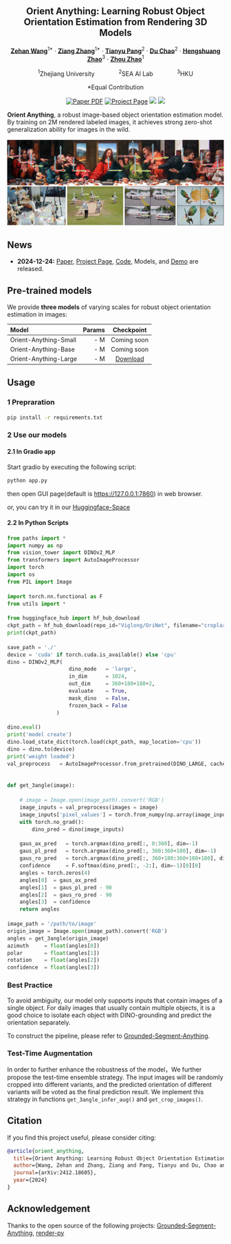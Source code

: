 <div align="center">
<h2>Orient Anything: Learning Robust Object Orientation Estimation from Rendering 3D Models</h2>

[**Zehan Wang**](https://scholar.google.com/citations?user=euXK0lkAAAAJ&hl=zh-CN)<sup>1*</sup> · [**Ziang Zhang**](https://scholar.google.com/citations?hl=zh-CN&user=DptGMnYAAAAJ)<sup>1*</sup> · [**Tianyu Pang**](https://scholar.google.com/citations?hl=zh-CN&user=wYDbtFsAAAAJ)<sup>2</sup> · [**Du Chao**](https://scholar.google.com/citations?hl=zh-CN&user=QOp7xW0AAAAJ)<sup>2</sup> · [**Hengshuang Zhao**](https://scholar.google.com/citations?user=4uE10I0AAAAJ&hl&oi=ao)<sup>3</sup> · [**Zhou Zhao**](https://scholar.google.com/citations?user=IIoFY90AAAAJ&hl&oi=ao)<sup>1</sup>

<sup>1</sup>Zhejiang University&emsp;&emsp;&emsp;&emsp;<sup>2</sup>SEA AI Lab&emsp;&emsp;&emsp;&emsp;<sup>3</sup>HKU

*Equal Contribution


<a href='https://arxiv.org/abs/2412.18605'><img src='https://img.shields.io/badge/arXiv-Orient Anything-red' alt='Paper PDF'></a>
<a href='https://orient-anything.github.io'><img src='https://img.shields.io/badge/Project_Page-Orient Anything-green' alt='Project Page'></a>
<a href='https://huggingface.co/spaces/Viglong/Orient-Anything'><img src='https://img.shields.io/badge/%F0%9F%A4%97%20Hugging%20Face-Spaces-blue'></a>
<a href='https://huggingface.co/papers/2412.18605'><img src='https://img.shields.io/badge/%F0%9F%A4%97%20Hugging%20Face-Paper-yellow'></a>
</div>

**Orient Anything**, a robust image-based object orientation estimation model. By training on 2M rendered labeled images, it achieves strong zero-shot generalization ability for images in the wild.

![teaser](assets/demo.png)

## News

* **2024-12-24:** [Paper](https://arxiv.org/abs/2412.18605), [Project Page](https://orient-anything.github.io), [Code](https://github.com/SpatialVision/Orient-Anything), Models, and [Demo](https://huggingface.co/spaces/Viglong/Orient-Anything) are released.



## Pre-trained models

We provide **three models** of varying scales for robust object orientation estimation in images:

| Model | Params | Checkpoint |
|:-|-:|:-:|
| Orient-Anything-Small | - M | Coming soon |
| Orient-Anything-Base | - M | Coming soon |
| Orient-Anything-Large | - M | [Download](https://huggingface.co/Viglong/OriNet/blob/main/croplargeEX2/dino_weight.pt) |

## Usage

### 1 Prepraration

```bash
pip install -r requirements.txt
```

### 2 Use our models
#### 2.1 In Gradio app
Start gradio by executing the following script:

```bash
python app.py
```
then open GUI page(default is https://127.0.0.1:7860) in web browser.

or, you can try it in our [Huggingface-Space](https://huggingface.co/spaces/Viglong/Orient-Anything)

#### 2.2 In Python Scripts
```python
from paths import *
import numpy as np
from vision_tower import DINOv2_MLP
from transformers import AutoImageProcessor
import torch
import os
from PIL import Image

import torch.nn.functional as F
from utils import *

from huggingface_hub import hf_hub_download
ckpt_path = hf_hub_download(repo_id="Viglong/OriNet", filename="croplargeEX2/dino_weight.pt", repo_type="model", cache_dir='./', resume_download=True)
print(ckpt_path)

save_path = './'
device = 'cuda' if torch.cuda.is_available() else 'cpu'
dino = DINOv2_MLP(
                    dino_mode   = 'large',
                    in_dim      = 1024,
                    out_dim     = 360+180+180+2,
                    evaluate    = True,
                    mask_dino   = False,
                    frozen_back = False
                )

dino.eval()
print('model create')
dino.load_state_dict(torch.load(ckpt_path, map_location='cpu'))
dino = dino.to(device)
print('weight loaded')
val_preprocess   = AutoImageProcessor.from_pretrained(DINO_LARGE, cache_dir='./')


def get_3angle(image):
    
    # image = Image.open(image_path).convert('RGB')
    image_inputs = val_preprocess(images = image)
    image_inputs['pixel_values'] = torch.from_numpy(np.array(image_inputs['pixel_values'])).to(device)
    with torch.no_grad():
        dino_pred = dino(image_inputs)

    gaus_ax_pred   = torch.argmax(dino_pred[:, 0:360], dim=-1)
    gaus_pl_pred   = torch.argmax(dino_pred[:, 360:360+180], dim=-1)
    gaus_ro_pred   = torch.argmax(dino_pred[:, 360+180:360+180+180], dim=-1)
    confidence     = F.softmax(dino_pred[:, -2:], dim=-1)[0][0]
    angles = torch.zeros(4)
    angles[0]  = gaus_ax_pred
    angles[1]  = gaus_pl_pred - 90
    angles[2]  = gaus_ro_pred - 90
    angles[3]  = confidence
    return angles

image_path = '/path/to/image'
origin_image = Image.open(image_path).convert('RGB')
angles = get_3angle(origin_image)
azimuth     = float(angles[0])
polar       = float(angles[1])
rotation    = float(angles[2])
confidence  = float(angles[3])


```


### Best Practice
To avoid ambiguity, our model only supports inputs that contain images of a single object. For daily images that usually contain multiple objects, it is a good choice to isolate each object with DINO-grounding and predict the orientation separately.

To construct the pipeline, please refer to [Grounded-Segment-Anything](https://github.com/IDEA-Research/Grounded-Segment-Anything).

### Test-Time Augmentation
In order to further enhance the robustness of the model，We further propose the test-time ensemble strategy. The input images will be randomly cropped into different variants, and the predicted orientation of different variants will be voted as the final prediction result. We implement this strategy in functions `get_3angle_infer_aug()` and `get_crop_images()`.



## Citation

If you find this project useful, please consider citing:

```bibtex
@article{orient_anything,
  title={Orient Anything: Learning Robust Object Orientation Estimation from Rendering 3D Models},
  author={Wang, Zehan and Zhang, Ziang and Pang, Tianyu and Du, Chao and Zhao, Hengshuang and Zhao, Zhou},
  journal={arXiv:2412.18605},
  year={2024}
}
```

## Acknowledgement
Thanks to the open source of the following projects: [Grounded-Segment-Anything](https://github.com/IDEA-Research/Grounded-Segment-Anything), [render-py](https://github.com/tvytlx/render-py)
